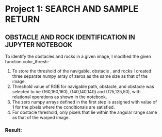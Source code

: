 # Project 1: SEARCH AND SAMPLE RETURN

## OBSTACLE AND ROCK IDENTIFICATION IN JUPYTER NOTEBOOK

To identify the obstacles and rocks in a given image, I modified the given function color_thresh:
1. To store the threshold of the navigable, obstacle , and rocks I created three separate numpy array of zeros as the same size as that of the image.
2. Threshold value of RGB for navigable path, obstacle, and obstacle was selected to be (160,160,160), (140,140,140) and (125,125,50), with relational operations as shown in the notebook.
3. The zero numpy arrays defined in the first step is assigned with value of 1 for the pixels where the conditionals are satisfied.
4. For obstacle threshold, only pixels that lie within the angular range same as that of the warped image.

### Result:
